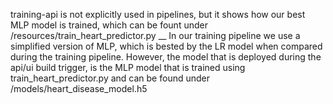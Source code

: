 training-api is not explicitly used in pipelines, but it shows how our best MLP model is trained, which can be fount under /resources/train_heart_predictor.py __
In our training pipeline we use a simplified version of MLP, which is bested by the LR model when compared during the training pipeline. However, the model that is deployed during the api/ui build trigger, is the MLP model that is trained using train_heart_predictor.py and can be found under /models/heart_disease_model.h5

